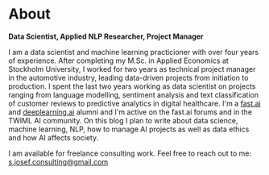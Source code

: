 # About

**Data Scientist, Applied NLP Researcher, Project Manager**

I am a data scientist and machine learning practicioner with over four years of experience. After completing my M.Sc. in Applied Economics at Stockholm University, I worked for two years as technical project manager in the automotive industry, leading data-driven projects from initiation to production. I spent the last two years working as data scientist on projects ranging from language modelling, sentiment analysis and text classification of customer reviews to predictive analytics in digital healthcare. I'm a [fast.ai](https://www.fast.ai/) and [deeplearning.ai](https://www.deeplearning.ai/) alumni and I'm active on the fast.ai forums and in the TWIML AI community. On this blog I plan to write about data science, machine learning, NLP, how to manage AI projects as well as data ethics and how AI affects society. 

I am available for freelance consulting work. Feel free to reach out to me: s.josef.consulting@gmail.com

